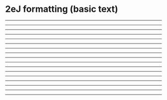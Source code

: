 2eJ formatting (basic text)
===========================

------------------------------------------------------------------------


------------------------------------------------------------------------


------------------------------------------------------------------------

------------------------------------------------------------------------

------------------------------------------------------------------------

------------------------------------------------------------------------

------------------------------------------------------------------------

------------------------------------------------------------------------

------------------------------------------------------------------------

------------------------------------------------------------------------

------------------------------------------------------------------------

------------------------------------------------------------------------

------------------------------------------------------------------------

------------------------------------------------------------------------

------------------------------------------------------------------------

------------------------------------------------------------------------

------------------------------------------------------------------------

